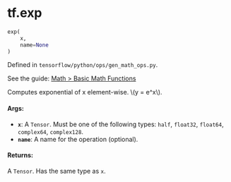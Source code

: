 <div itemscope itemtype="http://developers.google.com/ReferenceObject">
<meta itemprop="name" content="tf.exp" />
</div>

# tf.exp

``` python
exp(
    x,
    name=None
)
```



Defined in `tensorflow/python/ops/gen_math_ops.py`.

See the guide: [Math > Basic Math Functions](../../../api_guides/python/math_ops.md#Basic_Math_Functions)

Computes exponential of x element-wise.  \\(y = e^x\\).

#### Args:

* <b>`x`</b>: A `Tensor`. Must be one of the following types: `half`, `float32`, `float64`, `complex64`, `complex128`.
* <b>`name`</b>: A name for the operation (optional).


#### Returns:

A `Tensor`. Has the same type as `x`.